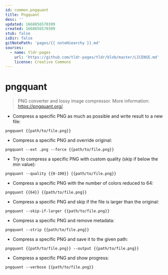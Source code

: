 ```yaml
---
id: common.pngquant
title: Pngquant
desc: ''
updated: 1668856570309
created: 1668856570309
stub: false
isDir: false
gitNotePath: 'pages/{{ noteHiearchy }}.md'
sources:
  - name: tldr-pages
    url: 'https://github.com/tldr-pages/tldr/blob/master/LICENSE.md'
    license: Creative Commons
---
```

# pngquant

> PNG converter and lossy image compressor.
> More information: <https://pngquant.org/>.

- Compress a specific PNG as much as possible and write result to a new file:

`pngquant {{path/to/file.png}}`

- Compress a specific PNG and override original:

`pngquant --ext .png --force {{path/to/file.png}}`

- Try to compress a specific PNG with custom quality (skip if below the min value):

`pngquant --quality {{0-100}} {{path/to/file.png}}`

- Compress a specific PNG with the number of colors reduced to 64:

`pngquant {{64}} {{path/to/file.png}}`

- Compress a specific PNG and skip if the file is larger than the original:

`pngquant --skip-if-larger {{path/to/file.png}}`

- Compress a specific PNG and remove metadata:

`pngquant --strip {{path/to/file.png}}`

- Compress a specific PNG and save it to the given path:

`pngquant {{path/to/file.png}} --output {{path/to/file.png}}`

- Compress a specific PNG and show progress:

`pngquant --verbose {{path/to/file.png}}`

